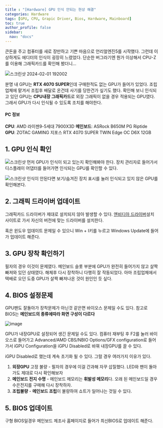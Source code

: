 ```yaml
---
title : "[Hardware] GPU 인식 안되는 현상 해결"
categories: Hardware
tags: [GPU, CPU, Grapic Driver, Bios, Hardware, Mainboard]
toc: true
author_profile: false
sidebar:
  nav: "docs"
---
```


큰돈을 주고 컴퓨터를 새로 장만하고 기쁜 마음으로 언리얼엔진5를 시작했다. 그런데 이상하게도 에디터의 인식이 굉장히 느렸었다. 단순한 버그라기엔 뭔가 이상해서 CPU-Z를 이용해 그래픽카드를 확인해 봤더니... 

![스크린샷 2024-02-01 192002](https://github.com/mohitto55/mohitto55.github.io/assets/154340583/8b71498c-988e-45d2-bd83-6a7b3f7d7448)

분명 내 GPU는 **RTX 4070 SUPER**인데 구매한적도 없는 GPU가 들어가 있었다. 조립업체에 맡겨서 조립후 배달로 온건데 사기를 당한건가 싶기도 했다. 확인해 보니 인식되고 있던 GPU는 **CPU내장 그래픽카드**로 외장 그래픽이 없을 경우 적용되는 GPU였다. 그래서 GPU가 다시 인식될 수 있도록 조치를 해야한다.

#### PC 정보
**CPU**: AMD 라이젠9-5세대 7900X3D
**메인보드**: ASRock B650M PG Riptide
**GPU**: ZOTAC GAMING 지포스 RTX 4070 SUPER TWIN Edge OC D6X 12GB

## 1. GPU 인식 확인
![스크린샷](https://github.com/mohitto55/mohitto55.github.io/assets/154340583/52c02b95-3fbd-4556-bdc6-761469d426f7)
먼저 GPU가 인식이 되고 있는지 확인해봐야 한다. 
장치 관리자로 들어가서 디스플레이 어댑터를 들어가면 인식되는 GPU를 확인할 수 있다.

![스크린샷](https://github.com/mohitto55/mohitto55.github.io/assets/154340583/f4b93f52-e03c-464c-8470-6b55bfc295dc)
인식이 안된다면 보기/숨겨진 장치 표시를 눌러 인식되고 있지 않은 GPU를 확인해본다.

## 2. 그래픽 드라이버 업데이트
그래픽카드 드라이버가 제대로 설치되지 않아 발생할 수 있다. [엔비디아 드라이버](https://www.nvidia.co.kr/Download/index.aspx?lang=kr)설치 사이트로 가서 자신의 버전에 맞는 드라이버를 설치한다.

혹은 윈도우 업데이트 문제일 수 있으니 Win + I키를 누르고 Windows Update에 들어가 업데이트 해준다.

## 3. GPU 장착 확인하기
필자의 경우 이것이 문제였다. 메인보드 슬롯 부분에 GPU가 완전히 들어가지 않고 살짝 빠져와 있던 상태였다. 해체후 다시 장착하니 다행히 잘 작동되었다. 아마 조립업체에서 택배로 오던 도중 GPU가 살짝 빠져나온 것이 원인인 듯 싶다.

## 4. BIOS 설정문제
GPU팬도 잘돌아가 장착문제가 아닌것 같은면 바이오스 문제일 수도 있다. 참고로 BIOS는 **메인보드의 종류에따라 화면 구성이 다르다**

![image](https://github.com/mohitto55/mohitto55.github.io/assets/154340583/a348bf39-b279-47fe-9826-e2b712f89311)

GPU가 내장GPU로 설정되어 생긴 문제일 수도 있다. 컴퓨터 재부팅 후 F2를 눌러 바이오스로 들어가고 Advanced/AMD CBS/NBIO Options/GFX configuration로 들어가서 iGPU Configuration을 iGPU Disabled로 바꿔 내장GPU를 끌 수 있다.

iGPU Disabled로 했는데 계속 초기화 될 수 있다. 그럴 경우 여러가지 이유가 있다.
1. **외장GPU** 고정 불량 - 필자의 경우에 이걸 간과해 자꾸 삽질했다. LED와 팬이 돌아가도 제대로 다시 확인해보자
2. **메인보드 전지 수명** - 메인보드 메모리는 **휘발성 메모리**다. 오래 된 메인보드일 경우 수은전지를 구매해 다시 장착하자.
3. **조립불량** - **메인보드 조립**이 불량하여 쇼트가 일어나는 것일 수 있다.

## 5. BIOS 업데이트
구형 BIOS일경우 메인보드 제조사 홈페이지로 들어가 최신BIOS로 업데이트 해준다.
